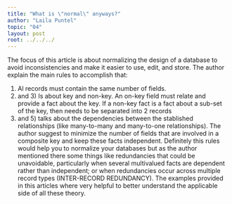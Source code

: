 ```yaml
---
title: "What is \"normal\" anyways?"
author: "Laila Puntel"
topic: "04"
layout: post
root: ../../../
---
```


The focus of this article is about normalizing the design of a database to avoid inconsistencies and make it easier to use, edit, and store. The author explain the main rules to accomplish that:
1) Al records must contain the same number of fields.
2) and 3) Is about key and non-key. An on-key field must relate and provide a fact about the key. If a non-key fact is a fact about a sub-set of the key, then needs to be separated into 2 records
4) and 5) talks about the dependencies between the stablished relationships (like many-to-many and many-to-one relationships). The author suggest to minimize the number of fields that are involved in a composite key and keep these facts independent.
Definitely this rules would help you to normalize your databases but as the author mentioned there some things like redundancies that could be unavoidable, particularly when several multivalued facts are dependent rather than independent; or when redundancies occur across multiple record types (INTER-RECORD REDUNDANCY). 
The examples provided in this articles where very helpful to better understand the applicable side of all these theory.
